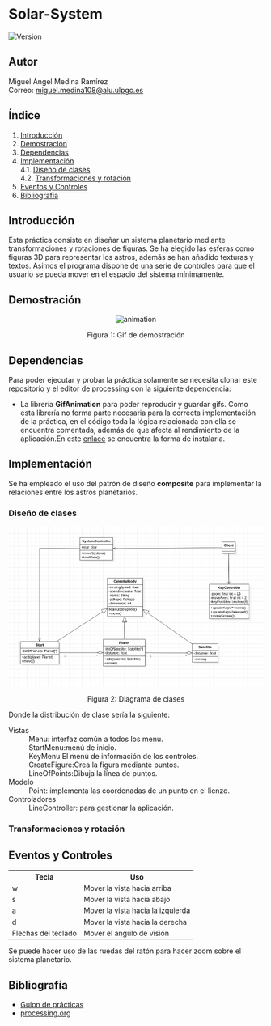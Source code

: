 # Solar-System
![Version](https://img.shields.io/badge/version-1.0-green)

## Autor
Miguel Ángel Medina Ramírez <br>
Correo: miguel.medina108@alu.ulpgc.es

## Índice
1. [Introducción](#introducción)
2. [Demostración](#demostración)
3. [Dependencias](#dependencias)
4. [Implementación](#implementación)<br>
 4.1. [Diseño de clases](#diseño-de-clases)<br>
 4.2. [Transformaciones y rotación](#transformaciones-y-rotación)<br>
5. [Eventos y Controles](#eventos-y-controles)
6. [Bibliografía](#bibliografía)

## Introducción
Esta práctica consiste en diseñar un sistema planetario mediante transformaciones y rotaciones de figuras. Se ha elegido las esferas como figuras 3D para representar los astros, además se han añadido texturas y textos. Asimos el programa dispone de una seríe de controles para que el usuario se pueda mover en el espacio del sistema mínimamente.

## Demostración
<p align="center"> 
   <img src="data/animation.gif" alt="animation"></img>
   <p align="center">Figura 1: Gif de demostración</p>
</p>

## Dependencias
Para poder ejecutar y probar la práctica solamente se necesita clonar este repositorio y el editor de processing con la siguiente dependencia:
- La librería **GifAnimation** para poder reproducir y guardar gifs. Como esta librería no forma parte necesaria para la correcta implementación de la práctica, en el código toda la lógica relacionada con ella se encuentra comentada, además de que afecta al rendimiento de la aplicación.En este [enlace](https://github.com/extrapixel/gif-animation) se encuentra la forma de instalarla.

## Implementación
Se ha empleado el uso del patrón de diseño **composite** para implementar la relaciones entre los astros planetarios.

### Diseño de clases
<p align="center"> 
   <img src="data/diagrama.png" alt="diagrama"></img>
   <p align="center">Figura 2: Diagrama de clases</p>
</p>

Donde la distribución de clase sería la siguiente:

<dl>
  <dt>Vistas</dt>
    <dd>Menu: interfaz común a todos los menu.</dd>
    <dd>StartMenu:menú de inicio.</dd>
    <dd>KeyMenu:El menú de información de los controles.</dd>
    <dd>CreateFigure:Crea la figura mediante puntos.</dd>
    <dd>LineOfPoints:Dibuja la línea de puntos.</dd>
  <dt>Modelo</dt>
    <dd>Point: implementa las coordenadas de un punto en el lienzo.</dd>
  <dt>Controladores</dt>
    <dd>LineController: para gestionar la aplicación.</dd>
</dl>

### Transformaciones y rotación

## Eventos y Controles

<table style="width:100%">
  <tr>
    <th>Tecla</th>
    <th>Uso</th>
  </tr>
  <tr>
    <td>w</td>
    <td>Mover la vista hacia arriba</td>
  </tr>
  <tr>
    <td>s</td>
    <td>Mover la vista hacia abajo</td>
  </tr>
  <tr>
    <td>a</td>
    <td>Mover la vista hacia la izquierda</td>
  </tr>
  <tr>
    <td>d</td>
    <td>Mover la vista hacia la derecha</td>
  </tr>
  <tr>
    <td>Flechas del teclado</td>
    <td>Mover el angulo de visión</td>
  </tr>
</table>

Se puede hacer uso de las ruedas del ratón para hacer zoom sobre el sistema planetario.


## Bibliografía

* [Guion de prácticas](https://cv-aep.ulpgc.es/cv/ulpgctp20/pluginfile.php/126724/mod_resource/content/22/CIU_Pr_cticas.pdf)
* [processing.org](https://processing.org/)
